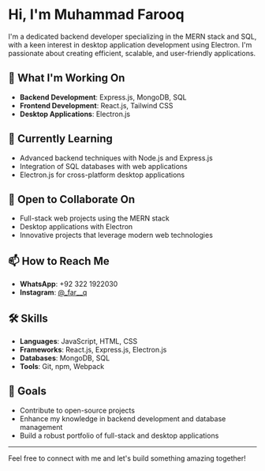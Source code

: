 # Hi, I'm Muhammad Farooq

I'm a dedicated backend developer specializing in the MERN stack and SQL, with a keen interest in desktop application development using Electron. I'm passionate about creating efficient, scalable, and user-friendly applications.

## 🔭 What I'm Working On

- **Backend Development**: Express.js, MongoDB, SQL
- **Frontend Development**: React.js, Tailwind CSS
- **Desktop Applications**: Electron.js

## 🌱 Currently Learning

- Advanced backend techniques with Node.js and Express.js
- Integration of SQL databases with web applications
- Electron.js for cross-platform desktop applications

## 💼 Open to Collaborate On

- Full-stack web projects using the MERN stack
- Desktop applications with Electron
- Innovative projects that leverage modern web technologies

## 📫 How to Reach Me

- **WhatsApp**: +92 322 1922030
- **Instagram**: [@_far__q](https://www.instagram.com/_far__q)

## 🛠️ Skills

- **Languages**: JavaScript, HTML, CSS
- **Frameworks**: React.js, Express.js, Electron.js
- **Databases**: MongoDB, SQL
- **Tools**: Git, npm, Webpack

## 🎯 Goals

- Contribute to open-source projects
- Enhance my knowledge in backend development and database management
- Build a robust portfolio of full-stack and desktop applications

---

Feel free to connect with me and let's build something amazing together!
